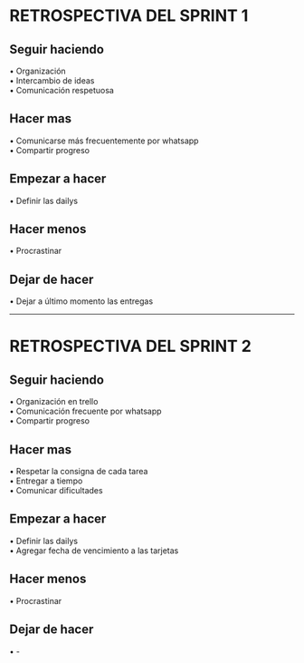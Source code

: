 # RETROSPECTIVA DEL SPRINT 1

## Seguir haciendo
• Organización   
• Intercambio de ideas  
• Comunicación respetuosa  

## Hacer mas
• Comunicarse más frecuentemente por whatsapp  
• Compartir progreso    

## Empezar a hacer
• Definir las dailys  

## Hacer menos
• Procrastinar  

 ## Dejar de hacer
• Dejar a último momento las entregas  

----

# RETROSPECTIVA DEL SPRINT 2 

## Seguir haciendo
• Organización en trello  
• Comunicación frecuente por whatsapp  
• Compartir progreso  

## Hacer mas
• Respetar la consigna de cada tarea  
• Entregar a tiempo   
• Comunicar dificultades  

## Empezar a hacer
• Definir las dailys  
• Agregar fecha de vencimiento a las tarjetas    

## Hacer menos
• Procrastinar  

## Dejar de hacer
• -

